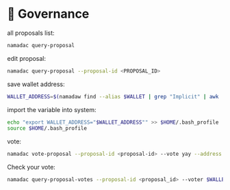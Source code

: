 # 🔨 Governance

all proposals list:

```bash
namadac query-proposal
```

edit proposal:

```bash
namadac query-proposal --proposal-id <PROPOSAL_ID>
```

save wallet address:

```bash
WALLET_ADDRESS=$(namadaw find --alias $WALLET | grep "Implicit" | awk '{print $3}')
```

import the variable into system:

```bash
echo "export WALLET_ADDRESS="$WALLET_ADDRESS"" >> $HOME/.bash_profile
source $HOME/.bash_profile
```

vote:

```bash
namadac vote-proposal --proposal-id <proposal-id> --vote yay --address $WALLET_ADDRESS --signing-keys $WALLET --memo $MEMO
```

Check your vote:

```bash
namadac query-proposal-votes --proposal-id <proposal_id> --voter $WALLET_ADDRESS
```
